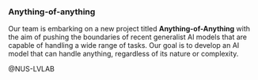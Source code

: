 ### Anything-of-anything

Our team is embarking on a new project titled **Anything-of-Anything** with the aim of pushing the boundaries of recent generalist AI models that are capable of handling a wide range of tasks. 
Our goal is to develop an AI model that can handle anything, regardless of its nature or complexity.

@NUS-LVLAB

